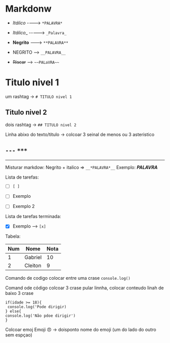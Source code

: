 # Markdonw

 - *Itálico*  ----> `*PALAVRA*`
 - _Itálico__  -----> `_Palavra_`

   
 - **Negrito** ---> `**PALAVRA**`
 - NEGRITO --> `__PALAVRA__`


- ~~Riscar~~ --> `~~PALaVRA~~`

# Titulo nivel 1
um rashtag -> `# TITULO nivel 1`

## Titulo nivel 2
dois rashtag -> `## TITULO nivel 2`


Linha abixo do texto/titulo -> colcoar 3 seinal de menos ou 3 asteristico 

`---`
`***`
---
***

Misturar markdow:
Negrito + italico => `__*PALAVRA*__`
Exemplo: __*PALAVRA*__

Lista de tarefas: 
- [ ] `[ ]` 
- [ ] Exemplo
- [ ] Exemplo 2


Lista de tarefas terminada: 
- [x] Exemplo --> `[x]` 



Tabela:

Num | Nome | Nota
---|---|---
1 | Gabriel | 10
2 | Cleiton | 9



Comando de codigo colocar entre uma  crase
`console.log()`

Comand ode código colcoar 3 crase pular linnha, colocar conteudo linah de baixo 3 crase
```
if(idade >= 18){
 console.log('Pode dirigir)
} else{
console.log('Não pdoe dirigir')
}
```


Colcoar emoj
Emoji 😠 -> doisponto nome do emoji (um do lado do outro sem espçao)


 















